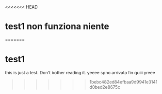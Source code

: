 <<<<<<< HEAD
# test1 non funziona niente
=======
# test1
this is just a test. Don't bother reading it. yeeee spno arrivata fin quiii yreee
>>>>>>> 1bebc482ed84efbaa9d9941e3141d0bed2e8675c

